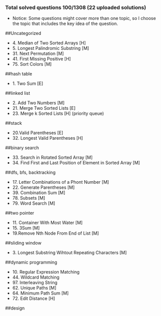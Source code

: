 ### Total solved questions 100/1308 (22 uploaded solutions)

+ Notice: Some questions might cover more than one topic, so I choose the topic that includes the key idea of the question.

##Uncategorized
+ 4\. Median of Two Sorted Arrays [H]
+ 5\. Longest Palindromic Substring [M]
+ 31\. Next Permutation [M]
+ 41\. First Missing Positive [H]
+ 75\. Sort Colors [M]

##hash table
+ 1\. Two Sum [E]

##linked list
+ 2\. Add Two Numbers [M]
+ 21\. Merge Two Sorted Lists [E]
+ 23\. Merge k Sorted Lists [H] \(priority queue)

##stack
+ 20\.Valid Parentheses [E]
+ 32\. Longest Valid Parentheses [H]

##binary search
+ 33\. Search in Rotated Sorted Array [M]
+ 34\. Find First and Last Position of Element in Sorted Array [M]

##dfs, bfs, backtracking
+ 17\. Letter Combinations of a Phont Number [M]
+ 22\. Generate Parentheses [M]
+ 39\. Combination Sum [M]
+ 78\. Subsets [M]
+ 79\. Word Search [M]

##two pointer
+ 11\. Container With Most Water [M]
+ 15\. 3Sum [M]
+ 19\.Remove Nth Node From End of List [M]

##sliding window
+ 3\. Longest Substring Wihtout Repeating Characters [M]

##dynamic programming
+ 10\. Regular Expression Matching
+ 44\. Wildcard Matching
+ 97\. Interleaving String 
+ 62\. Unique Paths [M]
+ 64\. Minimum Path Sum [M]
+ 72\. Edit Distance [H]

##design



